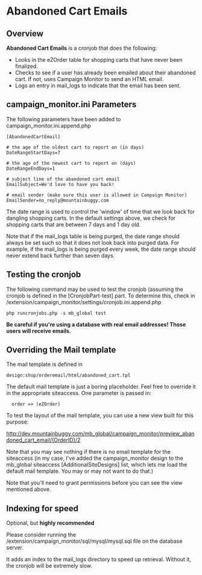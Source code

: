Abandoned Cart Emails
=====================

Overview
--------

**Abandoned Cart Emails** is a cronjob that does the following:

* Looks in the eZOrder table for shopping carts that have never been finalized.
* Checks to see if a user has already been emailed about their abandoned cart.
  If not, uses Campaign Monitor to send an HTML email.
* Logs an entry in mail_logs to indicate that the email has been sent.

campaign_monitor.ini Parameters
--------------------------------

The following parameters have been added to campaign_monitor.ini.append.php

    [AbandonedCartEmail]

    # the age of the oldest cart to report on (in days)
    DateRangeStartDays=7

	# the age of the newest cart to report on (days)
	DateRangeEndDays=1

	# subject line of the abandoned cart email
	EmailSubject=We'd love to have you back!

	# email sender (make sure this user is allowed in Campaign Monitor)
	EmailSender=no_reply@mountainbuggy.com


The date range is used to control the 'window' of time that we look back for
dangling shopping carts. In the default settings above, we check for shopping
carts that are between 7 days and 1 day old.

Note that if the mail_logs table is being purged, the date range should always
be set such so that it does not look back into purged data. For
example, if the mail_logs is being purged every week, the date range should
never extend back further than seven days.

Testing the cronjob
--------------------

The following command may be used to test the cronjob (assuming the cronjob
is defined in the [CronjobPart-test] part. To determine this, check in
/extension/campaign_monitor/settings/cronjob.ini.append.php

    php runcronjobs.php -s mb_global test

**Be careful if you're using a database with real email addresses! Those users
will receive emails.**

Overriding the Mail template
----------------------------

The mail template is defined in

    design:shop/orderemail/html/abandoned_cart.tpl

The default mail template is just a boring placeholder. Feel free to override
it in the appropriate siteaccess. One parameter is passed in:

      order => (eZOrder)

To test the layout of the mail template, you can use a new view built for this
purpose:

http://dev.mountainbuggy.com/mb_global/campaign_monitor/preview_abandoned_cart_email/(OrderID)/2

Note that you may see nothing if there is no email template for the siteaccess
(in my case, I've added the campaign_monitor design to the mb_global siteaccess
[AdditionalSiteDesigns] list, which lets me load the default mail template.
You may or may not want to do that.)

Note that you'll need to grant permissions before you can see the view
mentioned above.

Indexing for speed
------------------

Optional, but **highly recommended**

Please consider running the /extension/campaign_monitor/sql/mysql/mysql.sql
file on the database server.

It adds an index to the mail_logs directory to speed up retrieval. Without it,
the cronjob will be extremely slow.
